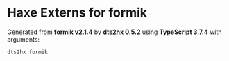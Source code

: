 # Haxe Externs for formik

Generated from **formik v2.1.4** by **[dts2hx](https://github.com/haxiomic/dts2hx) 0.5.2** using **TypeScript 3.7.4** with arguments:

	dts2hx formik